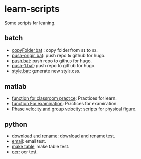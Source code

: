 # learn-scripts

Some scripts for leaning.

## batch

- [copyFolder.bat](./batch/copyFolder.bat) : copy folder from `$1` to `$2`.
- [push-origin.bat](batch/push-1.bat): push repo to github for hugo.
- [push.bat](batch/push-1.bat): push repo to github for hugo.
- [push-1.bat](batch/push-1.bat): push repo to github for hugo.
- [style.bat](batch/style.bat): generate new style.css.

## matlab

- [function for classroom practice](matlab/functionForClassroomPractice/): Practices for learn.
- [function For examination](matlab/functionForExamination/): Practices for examination.
- [Phase velocity and group velocity](matlab/PhaseVelocityandGroupVelocity/): scripts for physical figure.

## python

- [download and rename](python/downloadandrename/): download and rename test.
- [email](python/email/): email test.
- [make table](python/maketable/): make table test.
- [ocr](python/ocr/): ocr test.
